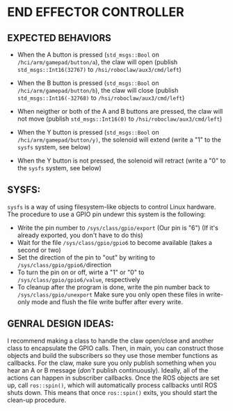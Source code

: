 # END EFFECTOR CONTROLLER
## EXPECTED BEHAVIORS
* When the A button is pressed (`std_msgs::Bool` on `/hci/arm/gamepad/button/a`), the claw will open (publish `std_msgs::Int16(32767)` to `/hsi/roboclaw/aux3/cmd/left`)
* When the B button is pressed (`std_msgs::Bool` on `/hci/arm/gamepad/button/b`), the claw will close (publish `std_msgs::Int16(-32768)` to `/hsi/roboclaw/aux3/cmd/left`)
* When neigther or both of the A and B buttons are pressed, the claw will not move (publish `std_msgs::Int16(0)` to `/hsi/roboclaw/aux3/cmd/left`)  
  
* When the Y button is pressed (`std_msgs::Bool` on `/hci/arm/gamepad/button/y)`, the solenoid will extend (write a "1" to the `sysfs` system, see below)
* When the Y button is not pressed, the solenoid will retract (write a "0" to the `sysfs` system, see below)

## SYSFS:
`sysfs` is a way of using filesystem-like objects to control Linux hardware.  The procedure to use a GPIO pin undewr this system is the following:
* Write the pin number to `/sys/class/gpio/export` (Our pin is "6") (If it's already exported, you don't have to do this)
* Wait for the file `/sys/class/gpio/gpio6` to become available (takes a second or two)
* Set the direction of the pin to "out" by writing to `/sys/class/gpio/gpio6/`direction
* To turn the pin on or off, wirte a "1" or "0" to `/sys/class/gpio/gpio6/value`, respectively
* To cleanup after the program is done, write the pin number back to `/sys/class/gpio/unexport`
Make sure you only open these files in write-only mode and flush the file write buffer after every write.

## GENRAL DESIGN IDEAS:
I recommend making a class to handle the claw open/close and another class to encapsulate the GPIO calls.  Then, in main, you can construct those objects and build the subscribers so they use those member functions as callbacks.  For the claw, make sure you only publish something when you hear an A or B message (*don't* publish continuously).  Ideally, all of the actions can happen in subscriber callbacks.  Once the ROS objects are set up, call `ros::spin()`, which will automatically process callbacks until ROS shuts down.  This means that once `ros::spin()` exits, you should start the clean-up procedure.